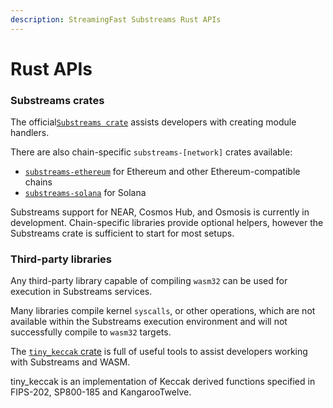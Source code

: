 ```yaml
---
description: StreamingFast Substreams Rust APIs
---
```


# Rust APIs

### Substreams crates

The official[`Substreams crate`](https://crates.io/crates/substreams) assists developers with creating module handlers.

There are also chain-specific `substreams-[network]` crates available:

* [`substreams-ethereum`](https://crates.io/crates/substreams-ethereum) for Ethereum and other Ethereum-compatible chains
* [`substreams-solana`](https://crates.io/crates/substreams-solana) for Solana

Substreams support for NEAR, Cosmos Hub, and Osmosis is currently in development. Chain-specific libraries provide optional helpers, however the Substreams crate is sufficient to start for most setups.

### Third-party libraries

Any third-party library capable of compiling `wasm32` can be used for execution in Substreams services.&#x20;

Many libraries compile kernel `syscalls`, or other operations, which are not available within the Substreams execution environment and will not successfully compile to `wasm32` targets.

The [`tiny_keccak` crate](https://docs.rs/tiny-keccak) is full of useful tools to assist developers working with Substreams and WASM.

tiny\_keccak is an implementation of Keccak derived functions specified in FIPS-202, SP800-185 and KangarooTwelve.
